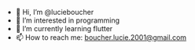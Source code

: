 - 👋 Hi, I’m @lucieboucher
- 👀 I’m interested in programming
- 🌱 I’m currently learning flutter
- 📫 How to reach me: boucher.lucie.2001@gmail.com

<!---
vroumette/vroumette is a ✨ special ✨ repository because its `README.md` (this file) appears on your GitHub profile.
You can click the Preview link to take a look at your changes.
--->
